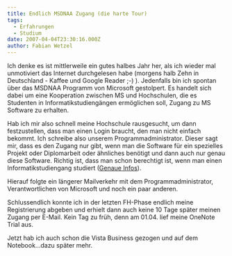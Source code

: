 ```yaml
---
title: Endlich MSDNAA Zugang (die harte Tour)
tags:
  - Erfahrungen
  - Studium
date: 2007-04-04T23:30:16.000Z
author: Fabian Wetzel
---
```


Ich denke es ist mittlerweile ein gutes halbes Jahr her, als ich wieder mal unmotiviert das Internet durchgelesen habe (morgens halb Zehn in Deutschland - Kaffee und Google Reader ;-) ). Jedenfalls bin ich spontan über das MSDNAA Programm von Microsoft gestolpert. Es handelt sich dabei um eine Kooperation zwischen MS und Hochschulen, die es Studenten in Informatikstudiengängen ermöglichen soll,&nbsp;Zugang zu MS Software zu erhalten. 

Hab ich mir also schnell meine Hochschule rausgesucht, um dann festzustellen, dass man einen Login braucht, den man nicht einfach bekommt. Ich schreibe also unserem Programmadministrator. Dieser sagt mir, dass es den Zugang nur gibt, wenn man die Software für ein spezielles Projekt oder Diplomarbeit oder ähnliches benötigt und dann auch nur genau diese Software. Richtig ist, dass man schon berechtigt ist, wenn man einen Informatikstudiengang studiert ([Genaue Infos](http://a)).

Hierauf folgte ein längerer Mailverkehr mit dem Programmadministrator, Verantwortlichen von Microsoft und noch ein paar anderen.

Schlussendlich konnte ich in der letzten FH-Phase endlich meine Registrierung abgeben und erhielt dann auch keine 10 Tage später meinen Zugang per E-Mail. Kein Tag zu früh, denn am 01.04\. lief meine OneNote Trial aus.

Jetzt hab ich auch schon die Vista Business gezogen und auf dem Notebook...dazu später mehr.


